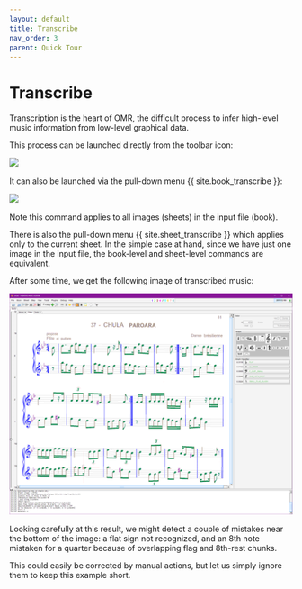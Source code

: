 ```yaml
---
layout: default
title: Transcribe
nav_order: 3
parent: Quick Tour
---
```

# Transcribe

Transcription is the heart of OMR, the difficult process to infer high-level music information
from low-level graphical data.

This process can be launched directly from the toolbar icon:

![](../assets/images/transcribe_button.png)

It can also be launched via the pull-down menu {{ site.book_transcribe }}:

![](../assets/images/transcribe.png)

Note this command applies to all images (sheets) in the input file (book).

There is also the pull-down menu {{ site.sheet_transcribe }} which applies only to the current sheet.
In the simple case at hand, since we have just one image in the input file, the book-level and
sheet-level commands are equivalent.

After some time, we get the following image of transcribed music:

![](../assets/images/chula_transcribed.png)

Looking carefully at this result, we might detect a couple of mistakes near the bottom of the image:
a flat sign not recognized, and an 8th note mistaken for a quarter because of overlapping flag
and 8th-rest chunks.

This could easily be corrected by manual actions, but let us simply ignore them to keep this
example short.
